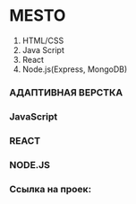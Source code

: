 # MESTO

1. HTML/CSS
2. Java Script
3. React
4. Node.js(Express, MongoDB)

### АДАПТИВНАЯ ВЕРСТКА

### JavaScript

### REACT

### NODE.JS

### Ccылка на проек:
